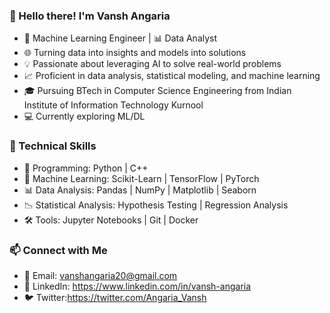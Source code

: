 ### 👋 Hello there! I'm Vansh Angaria

- 🤖 Machine Learning Engineer | 📊 Data Analyst
- 🌐 Turning data into insights and models into solutions
- 💡 Passionate about leveraging AI to solve real-world problems
- 📈 Proficient in data analysis, statistical modeling, and machine learning
- 🎓 Pursuing BTech in Computer Science Engineering from Indian Institute of Information Technology Kurnool
- 💻 Currently exploring ML/DL

### 💼 Technical Skills

- 🐍 Programming: Python | C++
- 🤖 Machine Learning: Scikit-Learn | TensorFlow | PyTorch
- 📊 Data Analysis: Pandas | NumPy | Matplotlib | Seaborn
- 📉 Statistical Analysis: Hypothesis Testing | Regression Analysis
- 🛠️ Tools: Jupyter Notebooks | Git | Docker

### 📫 Connect with Me

- 📧 Email: vanshangaria20@gmail.com
- 📌 LinkedIn: https://www.linkedin.com/in/vansh-angaria
- 🐦 Twitter:https://twitter.com/Angaria_Vansh
